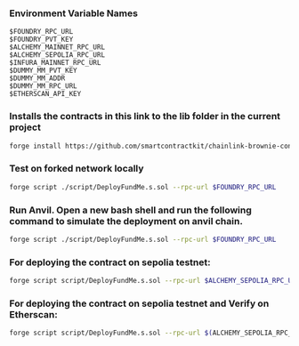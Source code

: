 ### Environment Variable Names
```
$FOUNDRY_RPC_URL
$FOUNDRY_PVT_KEY
$ALCHEMY_MAINNET_RPC_URL
$ALCHEMY_SEPOLIA_RPC_URL
$INFURA_MAINNET_RPC_URL
$DUMMY_MM_PVT_KEY
$DUMMY_MM_ADDR
$DUMMY_MM_RPC_URL
$ETHERSCAN_API_KEY
```

### Installs the contracts in this link to the lib folder in the current project

```bash
forge install https://github.com/smartcontractkit/chainlink-brownie-contracts@0.6.1 --no-commit
```

### Test on forked network locally
```bash
forge script ./script/DeployFundMe.s.sol --rpc-url $FOUNDRY_RPC_URL
```

### Run Anvil. Open a new bash shell and run the following command to simulate the deployment on anvil chain.
```bash
forge script ./script/DeployFundMe.s.sol --rpc-url $FOUNDRY_RPC_URL
```

### For deploying the contract on sepolia testnet:
```bash
forge script script/DeployFundMe.s.sol --rpc-url $ALCHEMY_SEPOLIA_RPC_URL --broadcast --private-key $DUMMY_MM_PVT_KEY
```

### For deploying the contract on sepolia testnet and Verify on Etherscan:
```bash
forge script script/DeployFundMe.s.sol --rpc-url $(ALCHEMY_SEPOLIA_RPC_URL) --broadcast --private-key $(DUMMY_MM_PVT_KEY) --verify --etherscan-api-key $(ETHERSCAN_API_KEY) -vvvv
```

